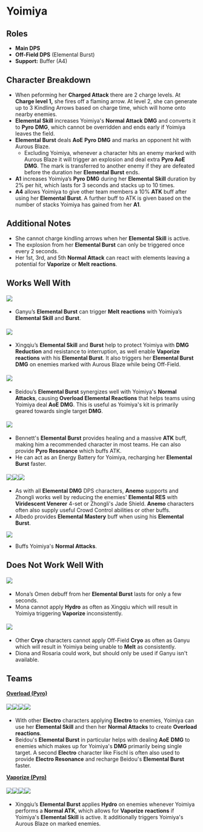 # Yoimiya

## Roles

* **Main DPS**
* **Off-Field DPS** (Elemental Burst)
* **Support:** Buffer (A4)

## Character Breakdown

* When peforming her **Charged Attack** there are 2 charge levels. At **Charge level 1,** she fires off a flaming arrow. At level 2, she can generate up to 3 Kindling Arrows based on charge time, which will home onto nearby enemies.
* **Elemental Skill** increases Yoimiya's **Normal Attack** **DMG** and converts it to **Pyro** **DMG**, which cannot be overridden and ends early if Yoimiya leaves the field.
* **Elemental Burst** deals **AoE** **Pyro** **DMG** and marks an opponent hit with Aurous Blaze.
  * Excluding Yoimiya, whenever a character hits an enemy marked with Aurous Blaze it will trigger an explosion and deal extra **Pyro AoE** **DMG**. The mark is transferred to another enemy if they are defeated before the duration her **Elemental Burst** ends.
* **A1** increases Yoimiya’s **Pyro** **DMG** during her **Elemental Skill** duration by 2% per hit, which lasts for 3 seconds and stacks up to 10 times.
* **A4** allows Yoimiya to give other team members a 10% **ATK** buff after using her **Elemental Burst**. A further buff to ATK is given based on the number of stacks Yoimiya has gained from her **A1**.

## Additional Notes

* She cannot charge kindling arrows when her **Elemental Skill** is active.
* The explosion from her **Elemental Burst** can only be triggered once every 2 seconds.
* Her 1st, 3rd, and 5th **Normal Attack** can react with elements leaving a potential for **Vaporize** or **Melt** **reactions**.

## Works Well With

#### ![](../../.gitbook/assets/ui\_avataricon\_ganyu.png)

* Ganyu’s **Elemental Burst** can trigger **Melt** **reactions** with Yoimiya’s **Elemental Skill** and **Burst**.

#### ![](../../.gitbook/assets/ui\_avataricon\_xingqiu.png)

* Xingqiu’s **Elemental Skill** and **Burst** help to protect Yoimiya with **DMG Reduction** and resistance to interruption, as well enable **Vaporize** **reactions** with his **Elemental Burst**. It also triggers her **Elemental Burst DMG** on enemies marked with Aurous Blaze while being Off-Field.

#### ![](../../.gitbook/assets/ui\_avataricon\_beidou.png)

* Beidou’s **Elemental Burst** synergizes well with Yoimiya's **Normal Attacks**, causing **Overload Elemental Reactions** that helps teams using Yoimiya deal **AoE** **DMG**. This is useful as Yoimiya's kit is primarily geared towards single target **DMG**.

#### ![](../../.gitbook/assets/ui\_avataricon\_bennett.png)

* Bennett's **Elemental Burst** provides healing and a massive **ATK** buff, making him a recommended character in most teams. He can also provide **Pyro Resonance** which buffs ATK.
* He can act as an Energy Battery for Yoimiya, recharging her **Elemental Burst** faster.

#### ![](../../.gitbook/assets/ui\_icon\_anemo.webp)![](../../.gitbook/assets/ui\_avataricon\_zhongli.png)![](../../.gitbook/assets/ui\_avataricon\_albedo.png)

* As with all **Elemental DMG** DPS characters, **Anemo** supports and Zhongli works well by reducing the enemies' **Elemental RES** with **Viridescent Venerer** 4-set or Zhongli's Jade Shield. **Anemo** characters often also supply useful Crowd Control abilities or other buffs.
* Albedo provides **Elemental Mastery** buff when using his **Elemental Burst**.

![](../../.gitbook/assets/ui\_avataricon\_yunjin.png)

* Buffs Yoimiya's **Normal Attacks**.

## Does Not Work Well With

#### ![](../../.gitbook/assets/ui\_avataricon\_mona.png)

* Mona’s Omen debuff from her **Elemental Burst** lasts for only a few seconds.
* Mona cannot apply **Hydro** as often as Xingqiu which will result in Yoimiya triggering **Vaporize** inconsistently.

#### ![](../../.gitbook/assets/ui\_icon\_cryo.webp)

* Other **Cryo** characters cannot apply Off-Field **Cryo** as often as Ganyu which will result in Yoimiya being unable to **Melt** as consistently.
* Diona and Rosaria could work, but should only be used if Ganyu isn't available.

## Teams

[**Overload (Pyro)**](../../teams/overload.md)

#### ![](../../.gitbook/assets/ui\_avataricon\_yoimiya.png)![](../../.gitbook/assets/ui\_avataricon\_beidou.png)![](../../.gitbook/assets/ui\_avataricon\_fischl.png)![](../../.gitbook/assets/ui\_avataricon\_bennett.png)

* With other **Electro** characters applying **Electro** to enemies, Yoimiya can use her **Elemental Skill** and then her **Normal Attacks** to create **Overload** **reactions**.
* Beidou's **Elemental Burst** in particular helps with dealing **AoE** **DMG** to enemies which makes up for Yoimiya's **DMG** primarily being single target. A second **Electro** character like Fischl is often also used to provide **Electro Resonance** and recharge Beidou's **Elemental Burst** faster.

[**Vaporize (Pyro)**](../../teams/reverse-vaporize.md)

#### ![](../../.gitbook/assets/ui\_avataricon\_yoimiya.png)![](../../.gitbook/assets/ui\_avataricon\_xingqiu.png)![](../../.gitbook/assets/ui\_avataricon\_albedo.png)![](../../.gitbook/assets/ui\_avataricon\_zhongli.png)

* Xingqiu’s **Elemental Burst** applies **Hydro** on enemies whenever Yoimiya performs a **Normal ATK**, which allows for **Vaporize** **reactions** if Yoimiya's **Elemental Skill** is active. It additionally triggers Yoimiya's Aurous Blaze on marked enemies.
